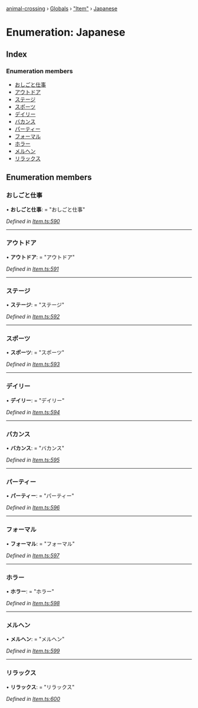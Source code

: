 [animal-crossing](../README.md) › [Globals](../globals.md) › ["Item"](../modules/_item_.md) › [Japanese](_item_.japanese.md)

# Enumeration: Japanese

## Index

### Enumeration members

* [おしごと仕事](_item_.japanese.md#おしごと仕事)
* [アウトドア](_item_.japanese.md#アウトドア)
* [ステージ](_item_.japanese.md#ステージ)
* [スポーツ](_item_.japanese.md#スポーツ)
* [デイリー](_item_.japanese.md#デイリー)
* [バカンス](_item_.japanese.md#バカンス)
* [パーティー](_item_.japanese.md#パーティー)
* [フォーマル](_item_.japanese.md#フォーマル)
* [ホラー](_item_.japanese.md#ホラー)
* [メルヘン](_item_.japanese.md#メルヘン)
* [リラックス](_item_.japanese.md#リラックス)

## Enumeration members

###  おしごと仕事

• **おしごと仕事**: = "おしごと仕事"

*Defined in [Item.ts:590](https://github.com/Norviah/animal-crossing/blob/415ee2a/module/types/Item.ts#L590)*

___

###  アウトドア

• **アウトドア**: = "アウトドア"

*Defined in [Item.ts:591](https://github.com/Norviah/animal-crossing/blob/415ee2a/module/types/Item.ts#L591)*

___

###  ステージ

• **ステージ**: = "ステージ"

*Defined in [Item.ts:592](https://github.com/Norviah/animal-crossing/blob/415ee2a/module/types/Item.ts#L592)*

___

###  スポーツ

• **スポーツ**: = "スポーツ"

*Defined in [Item.ts:593](https://github.com/Norviah/animal-crossing/blob/415ee2a/module/types/Item.ts#L593)*

___

###  デイリー

• **デイリー**: = "デイリー"

*Defined in [Item.ts:594](https://github.com/Norviah/animal-crossing/blob/415ee2a/module/types/Item.ts#L594)*

___

###  バカンス

• **バカンス**: = "バカンス"

*Defined in [Item.ts:595](https://github.com/Norviah/animal-crossing/blob/415ee2a/module/types/Item.ts#L595)*

___

###  パーティー

• **パーティー**: = "パーティー"

*Defined in [Item.ts:596](https://github.com/Norviah/animal-crossing/blob/415ee2a/module/types/Item.ts#L596)*

___

###  フォーマル

• **フォーマル**: = "フォーマル"

*Defined in [Item.ts:597](https://github.com/Norviah/animal-crossing/blob/415ee2a/module/types/Item.ts#L597)*

___

###  ホラー

• **ホラー**: = "ホラー"

*Defined in [Item.ts:598](https://github.com/Norviah/animal-crossing/blob/415ee2a/module/types/Item.ts#L598)*

___

###  メルヘン

• **メルヘン**: = "メルヘン"

*Defined in [Item.ts:599](https://github.com/Norviah/animal-crossing/blob/415ee2a/module/types/Item.ts#L599)*

___

###  リラックス

• **リラックス**: = "リラックス"

*Defined in [Item.ts:600](https://github.com/Norviah/animal-crossing/blob/415ee2a/module/types/Item.ts#L600)*
